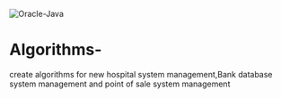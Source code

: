 ![Oracle-Java](https://user-images.githubusercontent.com/98842320/184591760-631b9f12-b92e-4708-ae9c-d1b505c99ba2.jpg)
# Algorithms-
create algorithms for new hospital system management,Bank database system management and point of sale system management  
